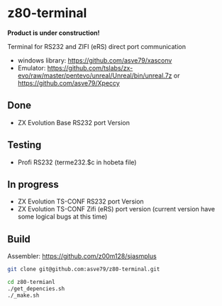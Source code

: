 # z80-terminal

**Product is under construction!**

Terminal for RS232 and ZIFI (eRS) direct port communication

* windows library: https://github.com/asve79/xasconv
* Emulator: https://github.com/tslabs/zx-evo/raw/master/pentevo/unreal/Unreal/bin/unreal.7z or https://github.com/asve79/Xpeccy

## Done
* ZX Evolution Base RS232 port Version

## Testing
* Profi RS232 (terme232.$c in hobeta file)

## In progress
* ZX Evolution TS-CONF RS232 port Version
* ZX Evolution TS-CONF Zifi (eRS) port version (current version have some logical bugs at this time)


## Build
Assembler:  https://github.com/z00m128/sjasmplus
```bash
git clone git@github.com:asve79/z80-terminal.git

cd z80-termianl
./get_depencies.sh
./_make.sh
```
